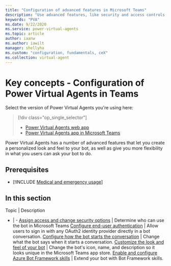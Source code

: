 ```yaml
---
title: "Configuration of advanced features in Microsoft Teams"
description: "Use advanced features, like security and access controls, customization, and bot framework skills in the Power Virtual Agents app in Microsoft Teams."
keywords: "PVA"
ms.date: 9/22/2020
ms.service: power-virtual-agents
ms.topic: article
author: iaanw
ms.author: iawilt
manager: shellyha
ms.custom: "configuration, fundamentals, ceX"
ms.collection: virtual-agent
---
```


# Key concepts - Configuration of Power Virtual Agents in Teams

Select the version of Power Virtual Agents you're using here:

> [!div class="op_single_selector"]
> - [Power Virtual Agents web app](../configuration-fundamentals.md)
> - [Power Virtual Agents app in Microsoft Teams](configuration-fundamentals-teams.md)



Power Virtual Agents has a number of advanced features that let you create a personalized look and feel to your bot, as well as give you more flexibility in what you users can ask your bot to do. 




## Prerequisites

- [!INCLUDE [Medical and emergency usage](includes/pva-usage-limitations-teams.md)]



## In this section

Topic | Description
- | -
[Assign access and change security options](configuration-security-teams.md) | Determine who can use the bot in Microsoft Teams
[Configure end-user authentication](configuration-end-user-authentication-teams.md) | Allow users to sign in with any OAuth2 identity provider directly in a bot conversation.
[Configure how the bot starts the conversation](configure-bot-greeting-teams.md) | Change what the bot says when it starts a conversation.
[Customize the look and feel of your bot](customize-default-canvas-teams.md) | Change the bot's icon, name, and description so it looks unique in the Microsoft Teams app store.
[Enable and configure Azure Bot Framework skills](configuration-add-skills-teams.md) | Extend your bot with Bot Framework skills.

